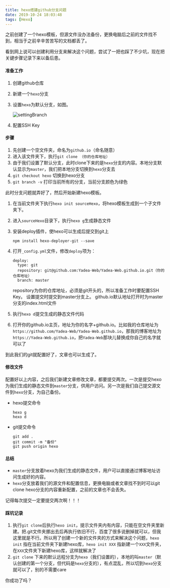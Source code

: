 ```yaml
---
title: hexo搭建github分支问题
date: 2019-10-24 18:03:48
tags: [Hexo]
---
```


之前创建了一个hexo模板，但源文件没办法备份，更换电脑后之前的文件找不到，相当于之前辛辛苦苦写的文档都丢了。

看到网上说可以创建利用分支来解决这个问题，尝试了一把也踩了不少坑，现在把关键步骤记录下来以备后患。

<!-- more -->

#### 准备工作

1. 创建github仓库
2. 新建一个`hexo`分支
3. 设置`hexo`为默认分支，如图。

	![settingBranch](settingBranch.jpg)
	
4. 配置SSH Key

#### 步骤

1. 先创建一个空文件夹，命名为`github.io`（命名随意）
2. 进入该文件夹下，执行`git clone （你的仓库地址）`
3. 由于我们设置了默认分支，此时clone下来的是`hexo`分支的内容。本地分支默认显示为`master`，我们把本地分支切换到`hexo`分支去
4. `git checkout hexo`  切换到hexo分支
5. `git branch -v`  打印当前所有的分支，当前分支颜色为绿色

此时分支问题就弄好了，然后开始新建hexo模板。

1. 在当前文件夹下执行`hexo init sourceHexo`，将hexo模板生成到一个子文件夹下。
2. 进入`sourceHexo`目录下，执行`hexo g`生成静态文件
3. 安装deploy插件，使hexo可以生成后提交到git上

	```
	npm install hexo-deployer-git --save
	```
4. 打开`_config.yml`文件，修改`deploy`项为：

	```
	deploy:
	  type: git
	  repository: git@github.com:Yadea-Web/Yadea-Web.github.io.git（你的仓库地址）
	  branch: master
	```
	
	repository为你的仓库地址，必须是git开头的，所以准备工作时要配置SSH Key。
	设置提交时提交到master分支上。
	github.io默认地址打开时为master分支的index.html文件
5. 执行`hexo d`提交生成的静态文件代码
6. 打开你的github.io主页，地址为你的名字+github.io。比如我的仓库地址为`https://github.com/Yadea-Web/Yadea-Web.github.io`，那我的博客地址为`https://Yadea-Web.github.io`，把`Yadea-Web`那块儿替换成你自己的名字就可以了

到此我们的git就配置好了，文章也可以生成了。

#### 修改文件

配置好以上内容，之后我们新建文章修改文章，都要提交两次。一次是提交hexo为我们生成的静态文件到`master`分支，供用户访问。另一次是我们自己提交源文件到`hexo`分支，为自己备份。

* hexo提交命令

	```
	hexo g
	hexo d
	```
* git提交命令

	```
	git add .
	git commit -m "备份"
	git push origin hexo
	```	

#### 总结

* `master`分支放着hexo为我们生成的静态文件，用户可以直接通过博客地址访问生成好的内容。
* `hexo`分支放着我们的源文件和配置信息，更换电脑或者文章找不到时可以git clone hexo分支的内容重新配置，之前的文章也不会丢失。


记得每次提交一定要提交两次啊！！！

#### 踩坑记录

1. 执行`git clone`后执行`hexo init`，提示文件夹内有内容，只能在空文件夹里新建。把.git文件夹挪出去后再执行依旧不行，百度了很多说删掉就可以，但我这里就是不行。所以用了创建一个新的文件夹的方式来解决这个问题，`hexo init` 指在当前文件夹下新建hexo库，`hexo init XXX` 指新建一个`XXX`文件夹，在`XXX`文件夹下新建hexo库，这样就解决了
2. `git clone` 下来的默认远程分支为`hexo`（我们设置的），本地的叫`master`（默认创建的第一个分支，但代码是`hexo`分支的），有点混乱，所以切到`hexo`分支就可以了，别的不需要care


你成功了吗？